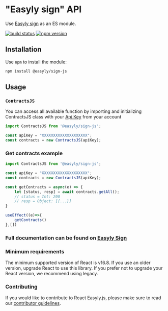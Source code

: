 # "Easyly sign" API


Use [Easyly sign](http://sign.easyly.com) as an ES module.

[![build status](https://img.shields.io/npm/l/@easyly/sign-js)](https://www.npmjs.com/package/@easyly/sign-js)
[![npm version](https://img.shields.io/npm/v/@easyly/sign-js)](https://www.npmjs.com/package/@easyly/sign-js)

## Installation

Use `npm` to install the module:

```sh
npm install @easyly/sign-js
```


## Usage

### `ContractsJS`

You can access all available function by importing and initializing ContractsJS class with your [Api Key](http://sign.easyly.com) from your account
```js
import ContractsJS from '@easyly/sign-js';

const apiKey = "XXXXXXXXXXXXXXXXXXXX";
const contracts = new ContractsJS(apiKey);
```

### Get contracts example

```js
import ContractsJS from '@easyly/sign-js';

const apiKey = "XXXXXXXXXXXXXXXXXXXX";
const contracts = new ContractsJS(apiKey);

const getContracts = async(e) => {
    let [status, resp] = await contracts.getAll();
    // status = Int: 200
    // resp = Object: [{...}]
}

useEffect((e)=>{
    getContracts()
},[])
```


### Full documentation can be found on [Easyly Sign](http://sign.easyly.com)


### Minimum requirements

The minimum supported version of React is v16.8. If you use an older version,
upgrade React to use this library. If you prefer not to upgrade your React
version, we recommend using legacy.

### Contributing

If you would like to contribute to React Easyly.js, please make sure to read our
[contributor guidelines](CONTRIBUTING.md).